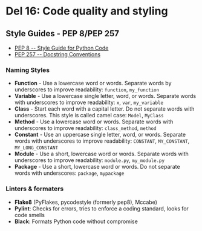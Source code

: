 # Del 16: Code quality and styling

## Style Guides - PEP 8/PEP 257
- [PEP 8 -- Style Guide for Python Code](https://www.python.org/dev/peps/pep-0008/)
- [PEP 257 -- Docstring Conventions](https://www.python.org/dev/peps/pep-0257/)

### Naming Styles
- **Function** -	Use a lowercase word or words. Separate words by underscores to improve readability: `function`, `my_function`
- **Variable** - Use a lowercase single letter, word, or words. Separate words with underscores to improve readability:	`x`, `var`, `my_variable`
- **Class** - Start each word with a capital letter. Do not separate words with underscores. This style is called camel case: `Model`, `MyClass`
- **Method** - Use a lowercase word or words. Separate words with underscores to improve readability: `class_method`, `method`
- **Constant** - Use an uppercase single letter, word, or words. Separate words with underscores to improve readability: `CONSTANT`, `MY_CONSTANT`, `MY_LONG_CONSTANT`
- **Module** - Use a short, lowercase word or words. Separate words with underscores to improve readability: `module.py`, `my_module.py`
- **Package** - Use a short, lowercase word or words. Do not separate words with underscores: `package`, `mypackage`

### Linters & formaters
- **Flake8** (PyFlakes, pycodestyle (formerly pep8), Mccabe)
- **Pylint**: Checks for errors, tries to enforce a coding standard, looks for code smells
- **Black**: Formats Python code without compromise
